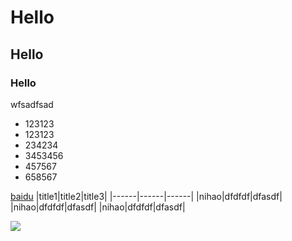 # Hello
## Hello
### Hello
wfsadfsad
- 123123
- 123123
- 234234
- 3453456
- 457567
- 658567

[baidu](https://www.baidu.com/)
|title1|title2|title3|
|------|------|------|
|nihao|dfdfdf|dfasdf|
|nihao|dfdfdf|dfasdf|
|nihao|dfdfdf|dfasdf|

![](https://i.ibb.co/hR6JCB2/shoefylogo.png)
